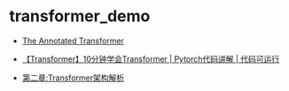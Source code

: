 # transformer_demo

- [The Annotated Transformer](https://nlp.seas.harvard.edu/2018/04/03/attention.html)
- [【Transformer】10分钟学会Transformer | Pytorch代码讲解 | 代码可运行](https://zhuanlan.zhihu.com/p/403433120)

- [第二章:Transformer架构解析](http://121.199.45.168:8001/2/)
